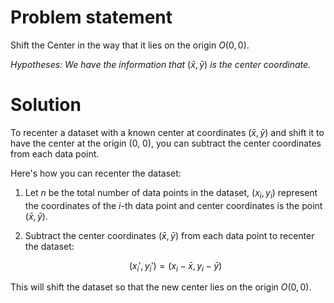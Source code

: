 # Problem statement
Shift the Center in the way that it lies on the origin $O(0, 0)$.

*Hypotheses: We have the information that* $(\bar{x}, \bar{y})$ *is the center coordinate.*

# Solution

To recenter a dataset with a known center at coordinates $(\bar{x}, \bar{y})$ and shift it to have the center at the origin (0, 0), you can subtract the center coordinates from each data point.

Here's how you can recenter the dataset:

1. Let $n$ be the total number of data points in the dataset, $(x_i, y_i)$ represent the coordinates of the $i$-th data point and center coordinates is the point $(\bar{x}, \bar{y})$.

2. Subtract the center coordinates $(\bar{x}, \bar{y})$ from each data point to recenter the dataset:

   $$(x_i', y_i') = (x_i - \bar{x}, y_i - \bar{y})$$

This will shift the dataset so that the new center lies on the origin $O(0, 0)$.


